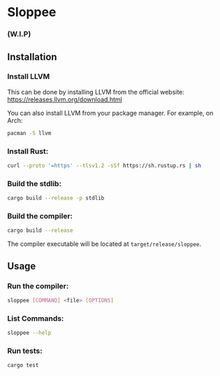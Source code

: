 # Sloppee
### (W.I.P)

## Installation

### Install LLVM
This can be done by installing LLVM from the official website:
https://releases.llvm.org/download.html

You can also install LLVM from your package manager.
For example, on Arch:
```bash
pacman -S llvm
```

### Install Rust:

```bash
curl --proto '=https' --tlsv1.2 -sSf https://sh.rustup.rs | sh
```

### Build the stdlib:

```bash
cargo build --release -p stdlib
```

### Build the compiler:
```bash
cargo build --release
```
The compiler executable will be located at `target/release/sloppee`.

## Usage

### Run the compiler:
```bash
sloppee [COMMAND] <file> [OPTIONS]
```

### List Commands:
```bash
sloppee --help
```

### Run tests:
```bash
cargo test
```

